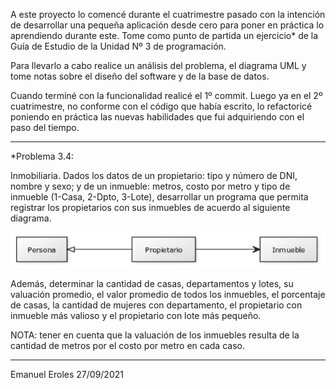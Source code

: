 A este proyecto lo comencé durante el cuatrimestre pasado con la intención de desarrollar una pequeña aplicación desde cero para poner en práctica lo aprendiendo durante este. Tome como punto de partida un ejercicio* de la Guía de Estudio de la Unidad Nº 3 de programación.

Para llevarlo a cabo realice un análisis del problema, el diagrama UML y tome notas sobre el diseño del software y de la base de datos.

Cuando terminé con la funcionalidad realicé el 1º commit. Luego ya en el 2º cuatrimestre, no conforme con el código que había escrito, lo refactoricé poniendo en práctica las nuevas habilidades que fui adquiriendo con el paso del tiempo.

---

*Problema 3.4:

Inmobiliaria. Dados los datos de un propietario: tipo y número de DNI, nombre y sexo; y de un inmueble: metros, costo por metro y tipo de inmueble (1-Casa, 2-Dpto, 3-Lote), desarrollar un programa que permita registrar los propietarios con sus inmuebles de acuerdo al siguiente diagrama.

 ![](Img/DiagramaEjercicio3dot4.png)

Además, determinar la cantidad de casas, departamentos y lotes, su valuación promedio, el valor promedio de todos los inmuebles, el porcentaje de casas, la cantidad de mujeres con departamento, el propietario con inmueble más valioso y el propietario con lote más pequeño.

NOTA: tener en cuenta que la valuación de los inmuebles resulta de la cantidad de metros por el costo por metro en cada caso.

---

Emanuel Eroles 27/09/2021
